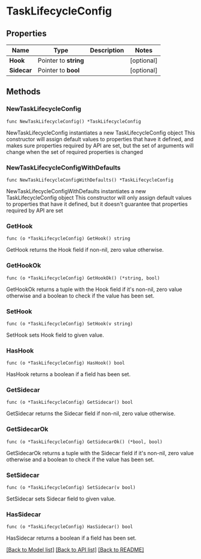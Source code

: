 # TaskLifecycleConfig

## Properties

Name | Type | Description | Notes
------------ | ------------- | ------------- | -------------
**Hook** | Pointer to **string** |  | [optional] 
**Sidecar** | Pointer to **bool** |  | [optional] 

## Methods

### NewTaskLifecycleConfig

`func NewTaskLifecycleConfig() *TaskLifecycleConfig`

NewTaskLifecycleConfig instantiates a new TaskLifecycleConfig object
This constructor will assign default values to properties that have it defined,
and makes sure properties required by API are set, but the set of arguments
will change when the set of required properties is changed

### NewTaskLifecycleConfigWithDefaults

`func NewTaskLifecycleConfigWithDefaults() *TaskLifecycleConfig`

NewTaskLifecycleConfigWithDefaults instantiates a new TaskLifecycleConfig object
This constructor will only assign default values to properties that have it defined,
but it doesn't guarantee that properties required by API are set

### GetHook

`func (o *TaskLifecycleConfig) GetHook() string`

GetHook returns the Hook field if non-nil, zero value otherwise.

### GetHookOk

`func (o *TaskLifecycleConfig) GetHookOk() (*string, bool)`

GetHookOk returns a tuple with the Hook field if it's non-nil, zero value otherwise
and a boolean to check if the value has been set.

### SetHook

`func (o *TaskLifecycleConfig) SetHook(v string)`

SetHook sets Hook field to given value.

### HasHook

`func (o *TaskLifecycleConfig) HasHook() bool`

HasHook returns a boolean if a field has been set.

### GetSidecar

`func (o *TaskLifecycleConfig) GetSidecar() bool`

GetSidecar returns the Sidecar field if non-nil, zero value otherwise.

### GetSidecarOk

`func (o *TaskLifecycleConfig) GetSidecarOk() (*bool, bool)`

GetSidecarOk returns a tuple with the Sidecar field if it's non-nil, zero value otherwise
and a boolean to check if the value has been set.

### SetSidecar

`func (o *TaskLifecycleConfig) SetSidecar(v bool)`

SetSidecar sets Sidecar field to given value.

### HasSidecar

`func (o *TaskLifecycleConfig) HasSidecar() bool`

HasSidecar returns a boolean if a field has been set.


[[Back to Model list]](../README.md#documentation-for-models) [[Back to API list]](../README.md#documentation-for-api-endpoints) [[Back to README]](../README.md)



